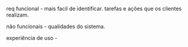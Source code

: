 req funcional - mais facil de identificar. tarefas e ações que os clientes realizam.

não funcionais - qualidades do sistema. 

experiência de uso - 